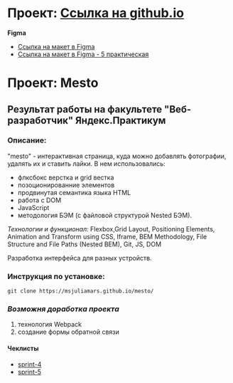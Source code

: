 # Проект:  [Ссылка на github.io](https://msjuliamars.github.io/mesto/)

**Figma**

* [Ссылка на макет в Figma](https://www.figma.com/file/2cn9N9jSkmxD84oJik7xL7/JavaScript.-Sprint-4?node-id=0%3A1)
*  [Ссылка на макет в Figma - 5 практическая ](https://www.figma.com/file/bjyvbKKJN2naO0ucURl2Z0/JavaScript.-Sprint-5?node-id=50160%3A559)

# Проект: Mesto
## Результат работы на факультете "Веб-разработчик" Яндекс.Практикум

### Описание:
"mesto" - интерактивная страница, куда можно добавлять фотографии, удалять их и ставить лайки. В нем использовались:
* флксбокс верстка и grid вестка
* позоционированние элементов
* продвинутая семантика языка HTML
* работа с DOM
* JavaScript
* методология БЭМ (с файловой структурой Nested БЭМ).

*Технологии и функционал:*
Flexbox,Grid Layout, Positioning Elements, Animation and Transform using CSS, Iframe, BEM Methodology, File Structure and File Paths (Nested BEM), Git, JS, DOM

Разработка интерфейса для разных устройств.


### Инструкция по установке:

```
git clone https://msjuliamars.github.io/mesto/
```

### *Возможня доработка проекта*
1. технология Webpack
3. создание формы обратной связи


#### __Чеклисты__
* [sprint-4](https://code.s3.yandex.net/web-developer/checklists-pdf/new-program/checklist-4.pdf)
* [sprint-5](https://code.s3.yandex.net/web-developer/checklists-pdf/new-program/checklist-5.pdf)